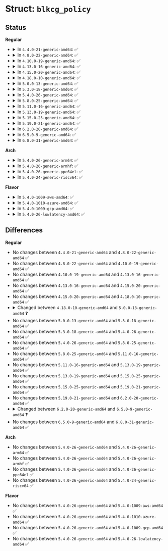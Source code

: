 # Struct: <code>blkcg_policy</code>

## Status
<b>Regular</b>
<ul>
<li>
<details>
<summary>In <code>4.4.0-21-generic-amd64</code>: ✅</summary>

```c
struct blkcg_policy {
    int plid;
    struct cftype * dfl_cftypes;
    struct cftype * legacy_cftypes;
    blkcg_pol_alloc_cpd_fn * cpd_alloc_fn;
    blkcg_pol_init_cpd_fn * cpd_init_fn;
    blkcg_pol_free_cpd_fn * cpd_free_fn;
    blkcg_pol_bind_cpd_fn * cpd_bind_fn;
    blkcg_pol_alloc_pd_fn * pd_alloc_fn;
    blkcg_pol_init_pd_fn * pd_init_fn;
    blkcg_pol_online_pd_fn * pd_online_fn;
    blkcg_pol_offline_pd_fn * pd_offline_fn;
    blkcg_pol_free_pd_fn * pd_free_fn;
    blkcg_pol_reset_pd_stats_fn * pd_reset_stats_fn;
}
```
</details>
</li>
<li>
<details>
<summary>In <code>4.8.0-22-generic-amd64</code>: ✅</summary>

```c
struct blkcg_policy {
    int plid;
    struct cftype * dfl_cftypes;
    struct cftype * legacy_cftypes;
    blkcg_pol_alloc_cpd_fn * cpd_alloc_fn;
    blkcg_pol_init_cpd_fn * cpd_init_fn;
    blkcg_pol_free_cpd_fn * cpd_free_fn;
    blkcg_pol_bind_cpd_fn * cpd_bind_fn;
    blkcg_pol_alloc_pd_fn * pd_alloc_fn;
    blkcg_pol_init_pd_fn * pd_init_fn;
    blkcg_pol_online_pd_fn * pd_online_fn;
    blkcg_pol_offline_pd_fn * pd_offline_fn;
    blkcg_pol_free_pd_fn * pd_free_fn;
    blkcg_pol_reset_pd_stats_fn * pd_reset_stats_fn;
}
```
</details>
</li>
<li>
<details>
<summary>In <code>4.10.0-19-generic-amd64</code>: ✅</summary>

```c
struct blkcg_policy {
    int plid;
    struct cftype * dfl_cftypes;
    struct cftype * legacy_cftypes;
    blkcg_pol_alloc_cpd_fn * cpd_alloc_fn;
    blkcg_pol_init_cpd_fn * cpd_init_fn;
    blkcg_pol_free_cpd_fn * cpd_free_fn;
    blkcg_pol_bind_cpd_fn * cpd_bind_fn;
    blkcg_pol_alloc_pd_fn * pd_alloc_fn;
    blkcg_pol_init_pd_fn * pd_init_fn;
    blkcg_pol_online_pd_fn * pd_online_fn;
    blkcg_pol_offline_pd_fn * pd_offline_fn;
    blkcg_pol_free_pd_fn * pd_free_fn;
    blkcg_pol_reset_pd_stats_fn * pd_reset_stats_fn;
}
```
</details>
</li>
<li>
<details>
<summary>In <code>4.13.0-16-generic-amd64</code>: ✅</summary>

```c
struct blkcg_policy {
    int plid;
    struct cftype * dfl_cftypes;
    struct cftype * legacy_cftypes;
    blkcg_pol_alloc_cpd_fn * cpd_alloc_fn;
    blkcg_pol_init_cpd_fn * cpd_init_fn;
    blkcg_pol_free_cpd_fn * cpd_free_fn;
    blkcg_pol_bind_cpd_fn * cpd_bind_fn;
    blkcg_pol_alloc_pd_fn * pd_alloc_fn;
    blkcg_pol_init_pd_fn * pd_init_fn;
    blkcg_pol_online_pd_fn * pd_online_fn;
    blkcg_pol_offline_pd_fn * pd_offline_fn;
    blkcg_pol_free_pd_fn * pd_free_fn;
    blkcg_pol_reset_pd_stats_fn * pd_reset_stats_fn;
}
```
</details>
</li>
<li>
<details>
<summary>In <code>4.15.0-20-generic-amd64</code>: ✅</summary>

```c
struct blkcg_policy {
    int plid;
    struct cftype * dfl_cftypes;
    struct cftype * legacy_cftypes;
    blkcg_pol_alloc_cpd_fn * cpd_alloc_fn;
    blkcg_pol_init_cpd_fn * cpd_init_fn;
    blkcg_pol_free_cpd_fn * cpd_free_fn;
    blkcg_pol_bind_cpd_fn * cpd_bind_fn;
    blkcg_pol_alloc_pd_fn * pd_alloc_fn;
    blkcg_pol_init_pd_fn * pd_init_fn;
    blkcg_pol_online_pd_fn * pd_online_fn;
    blkcg_pol_offline_pd_fn * pd_offline_fn;
    blkcg_pol_free_pd_fn * pd_free_fn;
    blkcg_pol_reset_pd_stats_fn * pd_reset_stats_fn;
}
```
</details>
</li>
<li>
<details>
<summary>In <code>4.18.0-10-generic-amd64</code>: ✅</summary>

```c
struct blkcg_policy {
    int plid;
    struct cftype * dfl_cftypes;
    struct cftype * legacy_cftypes;
    blkcg_pol_alloc_cpd_fn * cpd_alloc_fn;
    blkcg_pol_init_cpd_fn * cpd_init_fn;
    blkcg_pol_free_cpd_fn * cpd_free_fn;
    blkcg_pol_bind_cpd_fn * cpd_bind_fn;
    blkcg_pol_alloc_pd_fn * pd_alloc_fn;
    blkcg_pol_init_pd_fn * pd_init_fn;
    blkcg_pol_online_pd_fn * pd_online_fn;
    blkcg_pol_offline_pd_fn * pd_offline_fn;
    blkcg_pol_free_pd_fn * pd_free_fn;
    blkcg_pol_reset_pd_stats_fn * pd_reset_stats_fn;
}
```
</details>
</li>
<li>
<details>
<summary>In <code>5.0.0-13-generic-amd64</code>: ✅</summary>

```c
struct blkcg_policy {
    int plid;
    struct cftype * dfl_cftypes;
    struct cftype * legacy_cftypes;
    blkcg_pol_alloc_cpd_fn * cpd_alloc_fn;
    blkcg_pol_init_cpd_fn * cpd_init_fn;
    blkcg_pol_free_cpd_fn * cpd_free_fn;
    blkcg_pol_bind_cpd_fn * cpd_bind_fn;
    blkcg_pol_alloc_pd_fn * pd_alloc_fn;
    blkcg_pol_init_pd_fn * pd_init_fn;
    blkcg_pol_online_pd_fn * pd_online_fn;
    blkcg_pol_offline_pd_fn * pd_offline_fn;
    blkcg_pol_free_pd_fn * pd_free_fn;
    blkcg_pol_reset_pd_stats_fn * pd_reset_stats_fn;
    blkcg_pol_stat_pd_fn * pd_stat_fn;
}
```
</details>
</li>
<li>
<details>
<summary>In <code>5.3.0-18-generic-amd64</code>: ✅</summary>

```c
struct blkcg_policy {
    int plid;
    struct cftype * dfl_cftypes;
    struct cftype * legacy_cftypes;
    blkcg_pol_alloc_cpd_fn * cpd_alloc_fn;
    blkcg_pol_init_cpd_fn * cpd_init_fn;
    blkcg_pol_free_cpd_fn * cpd_free_fn;
    blkcg_pol_bind_cpd_fn * cpd_bind_fn;
    blkcg_pol_alloc_pd_fn * pd_alloc_fn;
    blkcg_pol_init_pd_fn * pd_init_fn;
    blkcg_pol_online_pd_fn * pd_online_fn;
    blkcg_pol_offline_pd_fn * pd_offline_fn;
    blkcg_pol_free_pd_fn * pd_free_fn;
    blkcg_pol_reset_pd_stats_fn * pd_reset_stats_fn;
    blkcg_pol_stat_pd_fn * pd_stat_fn;
}
```
</details>
</li>
<li>
<details>
<summary>In <code>5.4.0-26-generic-amd64</code>: ✅</summary>

```c
struct blkcg_policy {
    int plid;
    struct cftype * dfl_cftypes;
    struct cftype * legacy_cftypes;
    blkcg_pol_alloc_cpd_fn * cpd_alloc_fn;
    blkcg_pol_init_cpd_fn * cpd_init_fn;
    blkcg_pol_free_cpd_fn * cpd_free_fn;
    blkcg_pol_bind_cpd_fn * cpd_bind_fn;
    blkcg_pol_alloc_pd_fn * pd_alloc_fn;
    blkcg_pol_init_pd_fn * pd_init_fn;
    blkcg_pol_online_pd_fn * pd_online_fn;
    blkcg_pol_offline_pd_fn * pd_offline_fn;
    blkcg_pol_free_pd_fn * pd_free_fn;
    blkcg_pol_reset_pd_stats_fn * pd_reset_stats_fn;
    blkcg_pol_stat_pd_fn * pd_stat_fn;
}
```
</details>
</li>
<li>
<details>
<summary>In <code>5.8.0-25-generic-amd64</code>: ✅</summary>

```c
struct blkcg_policy {
    int plid;
    struct cftype * dfl_cftypes;
    struct cftype * legacy_cftypes;
    blkcg_pol_alloc_cpd_fn * cpd_alloc_fn;
    blkcg_pol_init_cpd_fn * cpd_init_fn;
    blkcg_pol_free_cpd_fn * cpd_free_fn;
    blkcg_pol_bind_cpd_fn * cpd_bind_fn;
    blkcg_pol_alloc_pd_fn * pd_alloc_fn;
    blkcg_pol_init_pd_fn * pd_init_fn;
    blkcg_pol_online_pd_fn * pd_online_fn;
    blkcg_pol_offline_pd_fn * pd_offline_fn;
    blkcg_pol_free_pd_fn * pd_free_fn;
    blkcg_pol_reset_pd_stats_fn * pd_reset_stats_fn;
    blkcg_pol_stat_pd_fn * pd_stat_fn;
}
```
</details>
</li>
<li>
<details>
<summary>In <code>5.11.0-16-generic-amd64</code>: ✅</summary>

```c
struct blkcg_policy {
    int plid;
    struct cftype * dfl_cftypes;
    struct cftype * legacy_cftypes;
    blkcg_pol_alloc_cpd_fn * cpd_alloc_fn;
    blkcg_pol_init_cpd_fn * cpd_init_fn;
    blkcg_pol_free_cpd_fn * cpd_free_fn;
    blkcg_pol_bind_cpd_fn * cpd_bind_fn;
    blkcg_pol_alloc_pd_fn * pd_alloc_fn;
    blkcg_pol_init_pd_fn * pd_init_fn;
    blkcg_pol_online_pd_fn * pd_online_fn;
    blkcg_pol_offline_pd_fn * pd_offline_fn;
    blkcg_pol_free_pd_fn * pd_free_fn;
    blkcg_pol_reset_pd_stats_fn * pd_reset_stats_fn;
    blkcg_pol_stat_pd_fn * pd_stat_fn;
}
```
</details>
</li>
<li>
<details>
<summary>In <code>5.13.0-19-generic-amd64</code>: ✅</summary>

```c
struct blkcg_policy {
    int plid;
    struct cftype * dfl_cftypes;
    struct cftype * legacy_cftypes;
    blkcg_pol_alloc_cpd_fn * cpd_alloc_fn;
    blkcg_pol_init_cpd_fn * cpd_init_fn;
    blkcg_pol_free_cpd_fn * cpd_free_fn;
    blkcg_pol_bind_cpd_fn * cpd_bind_fn;
    blkcg_pol_alloc_pd_fn * pd_alloc_fn;
    blkcg_pol_init_pd_fn * pd_init_fn;
    blkcg_pol_online_pd_fn * pd_online_fn;
    blkcg_pol_offline_pd_fn * pd_offline_fn;
    blkcg_pol_free_pd_fn * pd_free_fn;
    blkcg_pol_reset_pd_stats_fn * pd_reset_stats_fn;
    blkcg_pol_stat_pd_fn * pd_stat_fn;
}
```
</details>
</li>
<li>
<details>
<summary>In <code>5.15.0-25-generic-amd64</code>: ✅</summary>

```c
struct blkcg_policy {
    int plid;
    struct cftype * dfl_cftypes;
    struct cftype * legacy_cftypes;
    blkcg_pol_alloc_cpd_fn * cpd_alloc_fn;
    blkcg_pol_init_cpd_fn * cpd_init_fn;
    blkcg_pol_free_cpd_fn * cpd_free_fn;
    blkcg_pol_bind_cpd_fn * cpd_bind_fn;
    blkcg_pol_alloc_pd_fn * pd_alloc_fn;
    blkcg_pol_init_pd_fn * pd_init_fn;
    blkcg_pol_online_pd_fn * pd_online_fn;
    blkcg_pol_offline_pd_fn * pd_offline_fn;
    blkcg_pol_free_pd_fn * pd_free_fn;
    blkcg_pol_reset_pd_stats_fn * pd_reset_stats_fn;
    blkcg_pol_stat_pd_fn * pd_stat_fn;
}
```
</details>
</li>
<li>
<details>
<summary>In <code>5.19.0-21-generic-amd64</code>: ✅</summary>

```c
struct blkcg_policy {
    int plid;
    struct cftype * dfl_cftypes;
    struct cftype * legacy_cftypes;
    blkcg_pol_alloc_cpd_fn * cpd_alloc_fn;
    blkcg_pol_init_cpd_fn * cpd_init_fn;
    blkcg_pol_free_cpd_fn * cpd_free_fn;
    blkcg_pol_bind_cpd_fn * cpd_bind_fn;
    blkcg_pol_alloc_pd_fn * pd_alloc_fn;
    blkcg_pol_init_pd_fn * pd_init_fn;
    blkcg_pol_online_pd_fn * pd_online_fn;
    blkcg_pol_offline_pd_fn * pd_offline_fn;
    blkcg_pol_free_pd_fn * pd_free_fn;
    blkcg_pol_reset_pd_stats_fn * pd_reset_stats_fn;
    blkcg_pol_stat_pd_fn * pd_stat_fn;
}
```
</details>
</li>
<li>
<details>
<summary>In <code>6.2.0-20-generic-amd64</code>: ✅</summary>

```c
struct blkcg_policy {
    int plid;
    struct cftype * dfl_cftypes;
    struct cftype * legacy_cftypes;
    blkcg_pol_alloc_cpd_fn * cpd_alloc_fn;
    blkcg_pol_init_cpd_fn * cpd_init_fn;
    blkcg_pol_free_cpd_fn * cpd_free_fn;
    blkcg_pol_bind_cpd_fn * cpd_bind_fn;
    blkcg_pol_alloc_pd_fn * pd_alloc_fn;
    blkcg_pol_init_pd_fn * pd_init_fn;
    blkcg_pol_online_pd_fn * pd_online_fn;
    blkcg_pol_offline_pd_fn * pd_offline_fn;
    blkcg_pol_free_pd_fn * pd_free_fn;
    blkcg_pol_reset_pd_stats_fn * pd_reset_stats_fn;
    blkcg_pol_stat_pd_fn * pd_stat_fn;
}
```
</details>
</li>
<li>
<details>
<summary>In <code>6.5.0-9-generic-amd64</code>: ✅</summary>

```c
struct blkcg_policy {
    int plid;
    struct cftype * dfl_cftypes;
    struct cftype * legacy_cftypes;
    blkcg_pol_alloc_cpd_fn * cpd_alloc_fn;
    blkcg_pol_free_cpd_fn * cpd_free_fn;
    blkcg_pol_alloc_pd_fn * pd_alloc_fn;
    blkcg_pol_init_pd_fn * pd_init_fn;
    blkcg_pol_online_pd_fn * pd_online_fn;
    blkcg_pol_offline_pd_fn * pd_offline_fn;
    blkcg_pol_free_pd_fn * pd_free_fn;
    blkcg_pol_reset_pd_stats_fn * pd_reset_stats_fn;
    blkcg_pol_stat_pd_fn * pd_stat_fn;
}
```
</details>
</li>
<li>
<details>
<summary>In <code>6.8.0-31-generic-amd64</code>: ✅</summary>

```c
struct blkcg_policy {
    int plid;
    struct cftype * dfl_cftypes;
    struct cftype * legacy_cftypes;
    blkcg_pol_alloc_cpd_fn * cpd_alloc_fn;
    blkcg_pol_free_cpd_fn * cpd_free_fn;
    blkcg_pol_alloc_pd_fn * pd_alloc_fn;
    blkcg_pol_init_pd_fn * pd_init_fn;
    blkcg_pol_online_pd_fn * pd_online_fn;
    blkcg_pol_offline_pd_fn * pd_offline_fn;
    blkcg_pol_free_pd_fn * pd_free_fn;
    blkcg_pol_reset_pd_stats_fn * pd_reset_stats_fn;
    blkcg_pol_stat_pd_fn * pd_stat_fn;
}
```
</details>
</li>
</ul>
<b>Arch</b>
<ul>
<li>
<details>
<summary>In <code>5.4.0-26-generic-arm64</code>: ✅</summary>

```c
struct blkcg_policy {
    int plid;
    struct cftype * dfl_cftypes;
    struct cftype * legacy_cftypes;
    blkcg_pol_alloc_cpd_fn * cpd_alloc_fn;
    blkcg_pol_init_cpd_fn * cpd_init_fn;
    blkcg_pol_free_cpd_fn * cpd_free_fn;
    blkcg_pol_bind_cpd_fn * cpd_bind_fn;
    blkcg_pol_alloc_pd_fn * pd_alloc_fn;
    blkcg_pol_init_pd_fn * pd_init_fn;
    blkcg_pol_online_pd_fn * pd_online_fn;
    blkcg_pol_offline_pd_fn * pd_offline_fn;
    blkcg_pol_free_pd_fn * pd_free_fn;
    blkcg_pol_reset_pd_stats_fn * pd_reset_stats_fn;
    blkcg_pol_stat_pd_fn * pd_stat_fn;
}
```
</details>
</li>
<li>
<details>
<summary>In <code>5.4.0-26-generic-armhf</code>: ✅</summary>

```c
struct blkcg_policy {
    int plid;
    struct cftype * dfl_cftypes;
    struct cftype * legacy_cftypes;
    blkcg_pol_alloc_cpd_fn * cpd_alloc_fn;
    blkcg_pol_init_cpd_fn * cpd_init_fn;
    blkcg_pol_free_cpd_fn * cpd_free_fn;
    blkcg_pol_bind_cpd_fn * cpd_bind_fn;
    blkcg_pol_alloc_pd_fn * pd_alloc_fn;
    blkcg_pol_init_pd_fn * pd_init_fn;
    blkcg_pol_online_pd_fn * pd_online_fn;
    blkcg_pol_offline_pd_fn * pd_offline_fn;
    blkcg_pol_free_pd_fn * pd_free_fn;
    blkcg_pol_reset_pd_stats_fn * pd_reset_stats_fn;
    blkcg_pol_stat_pd_fn * pd_stat_fn;
}
```
</details>
</li>
<li>
<details>
<summary>In <code>5.4.0-26-generic-ppc64el</code>: ✅</summary>

```c
struct blkcg_policy {
    int plid;
    struct cftype * dfl_cftypes;
    struct cftype * legacy_cftypes;
    blkcg_pol_alloc_cpd_fn * cpd_alloc_fn;
    blkcg_pol_init_cpd_fn * cpd_init_fn;
    blkcg_pol_free_cpd_fn * cpd_free_fn;
    blkcg_pol_bind_cpd_fn * cpd_bind_fn;
    blkcg_pol_alloc_pd_fn * pd_alloc_fn;
    blkcg_pol_init_pd_fn * pd_init_fn;
    blkcg_pol_online_pd_fn * pd_online_fn;
    blkcg_pol_offline_pd_fn * pd_offline_fn;
    blkcg_pol_free_pd_fn * pd_free_fn;
    blkcg_pol_reset_pd_stats_fn * pd_reset_stats_fn;
    blkcg_pol_stat_pd_fn * pd_stat_fn;
}
```
</details>
</li>
<li>
<details>
<summary>In <code>5.4.0-24-generic-riscv64</code>: ✅</summary>

```c
struct blkcg_policy {
    int plid;
    struct cftype * dfl_cftypes;
    struct cftype * legacy_cftypes;
    blkcg_pol_alloc_cpd_fn * cpd_alloc_fn;
    blkcg_pol_init_cpd_fn * cpd_init_fn;
    blkcg_pol_free_cpd_fn * cpd_free_fn;
    blkcg_pol_bind_cpd_fn * cpd_bind_fn;
    blkcg_pol_alloc_pd_fn * pd_alloc_fn;
    blkcg_pol_init_pd_fn * pd_init_fn;
    blkcg_pol_online_pd_fn * pd_online_fn;
    blkcg_pol_offline_pd_fn * pd_offline_fn;
    blkcg_pol_free_pd_fn * pd_free_fn;
    blkcg_pol_reset_pd_stats_fn * pd_reset_stats_fn;
    blkcg_pol_stat_pd_fn * pd_stat_fn;
}
```
</details>
</li>
</ul>
<b>Flavor</b>
<ul>
<li>
<details>
<summary>In <code>5.4.0-1009-aws-amd64</code>: ✅</summary>

```c
struct blkcg_policy {
    int plid;
    struct cftype * dfl_cftypes;
    struct cftype * legacy_cftypes;
    blkcg_pol_alloc_cpd_fn * cpd_alloc_fn;
    blkcg_pol_init_cpd_fn * cpd_init_fn;
    blkcg_pol_free_cpd_fn * cpd_free_fn;
    blkcg_pol_bind_cpd_fn * cpd_bind_fn;
    blkcg_pol_alloc_pd_fn * pd_alloc_fn;
    blkcg_pol_init_pd_fn * pd_init_fn;
    blkcg_pol_online_pd_fn * pd_online_fn;
    blkcg_pol_offline_pd_fn * pd_offline_fn;
    blkcg_pol_free_pd_fn * pd_free_fn;
    blkcg_pol_reset_pd_stats_fn * pd_reset_stats_fn;
    blkcg_pol_stat_pd_fn * pd_stat_fn;
}
```
</details>
</li>
<li>
<details>
<summary>In <code>5.4.0-1010-azure-amd64</code>: ✅</summary>

```c
struct blkcg_policy {
    int plid;
    struct cftype * dfl_cftypes;
    struct cftype * legacy_cftypes;
    blkcg_pol_alloc_cpd_fn * cpd_alloc_fn;
    blkcg_pol_init_cpd_fn * cpd_init_fn;
    blkcg_pol_free_cpd_fn * cpd_free_fn;
    blkcg_pol_bind_cpd_fn * cpd_bind_fn;
    blkcg_pol_alloc_pd_fn * pd_alloc_fn;
    blkcg_pol_init_pd_fn * pd_init_fn;
    blkcg_pol_online_pd_fn * pd_online_fn;
    blkcg_pol_offline_pd_fn * pd_offline_fn;
    blkcg_pol_free_pd_fn * pd_free_fn;
    blkcg_pol_reset_pd_stats_fn * pd_reset_stats_fn;
    blkcg_pol_stat_pd_fn * pd_stat_fn;
}
```
</details>
</li>
<li>
<details>
<summary>In <code>5.4.0-1009-gcp-amd64</code>: ✅</summary>

```c
struct blkcg_policy {
    int plid;
    struct cftype * dfl_cftypes;
    struct cftype * legacy_cftypes;
    blkcg_pol_alloc_cpd_fn * cpd_alloc_fn;
    blkcg_pol_init_cpd_fn * cpd_init_fn;
    blkcg_pol_free_cpd_fn * cpd_free_fn;
    blkcg_pol_bind_cpd_fn * cpd_bind_fn;
    blkcg_pol_alloc_pd_fn * pd_alloc_fn;
    blkcg_pol_init_pd_fn * pd_init_fn;
    blkcg_pol_online_pd_fn * pd_online_fn;
    blkcg_pol_offline_pd_fn * pd_offline_fn;
    blkcg_pol_free_pd_fn * pd_free_fn;
    blkcg_pol_reset_pd_stats_fn * pd_reset_stats_fn;
    blkcg_pol_stat_pd_fn * pd_stat_fn;
}
```
</details>
</li>
<li>
<details>
<summary>In <code>5.4.0-26-lowlatency-amd64</code>: ✅</summary>

```c
struct blkcg_policy {
    int plid;
    struct cftype * dfl_cftypes;
    struct cftype * legacy_cftypes;
    blkcg_pol_alloc_cpd_fn * cpd_alloc_fn;
    blkcg_pol_init_cpd_fn * cpd_init_fn;
    blkcg_pol_free_cpd_fn * cpd_free_fn;
    blkcg_pol_bind_cpd_fn * cpd_bind_fn;
    blkcg_pol_alloc_pd_fn * pd_alloc_fn;
    blkcg_pol_init_pd_fn * pd_init_fn;
    blkcg_pol_online_pd_fn * pd_online_fn;
    blkcg_pol_offline_pd_fn * pd_offline_fn;
    blkcg_pol_free_pd_fn * pd_free_fn;
    blkcg_pol_reset_pd_stats_fn * pd_reset_stats_fn;
    blkcg_pol_stat_pd_fn * pd_stat_fn;
}
```
</details>
</li>
</ul>

## Differences
<b>Regular</b>
<ul>
<li>
No changes between <code>4.4.0-21-generic-amd64</code> and <code>4.8.0-22-generic-amd64</code> ✅
</li>
<li>
No changes between <code>4.8.0-22-generic-amd64</code> and <code>4.10.0-19-generic-amd64</code> ✅
</li>
<li>
No changes between <code>4.10.0-19-generic-amd64</code> and <code>4.13.0-16-generic-amd64</code> ✅
</li>
<li>
No changes between <code>4.13.0-16-generic-amd64</code> and <code>4.15.0-20-generic-amd64</code> ✅
</li>
<li>
No changes between <code>4.15.0-20-generic-amd64</code> and <code>4.18.0-10-generic-amd64</code> ✅
</li>
<li>
<details>
<summary>Changed between <code>4.18.0-10-generic-amd64</code> and <code>5.0.0-13-generic-amd64</code> ❓</summary>
<ul>
<li>
<b>Field added. </b>
<code>blkcg_pol_stat_pd_fn * pd_stat_fn</code>
</li>
</ul>
</details>
</li>
<li>
No changes between <code>5.0.0-13-generic-amd64</code> and <code>5.3.0-18-generic-amd64</code> ✅
</li>
<li>
No changes between <code>5.3.0-18-generic-amd64</code> and <code>5.4.0-26-generic-amd64</code> ✅
</li>
<li>
No changes between <code>5.4.0-26-generic-amd64</code> and <code>5.8.0-25-generic-amd64</code> ✅
</li>
<li>
No changes between <code>5.8.0-25-generic-amd64</code> and <code>5.11.0-16-generic-amd64</code> ✅
</li>
<li>
No changes between <code>5.11.0-16-generic-amd64</code> and <code>5.13.0-19-generic-amd64</code> ✅
</li>
<li>
No changes between <code>5.13.0-19-generic-amd64</code> and <code>5.15.0-25-generic-amd64</code> ✅
</li>
<li>
No changes between <code>5.15.0-25-generic-amd64</code> and <code>5.19.0-21-generic-amd64</code> ✅
</li>
<li>
No changes between <code>5.19.0-21-generic-amd64</code> and <code>6.2.0-20-generic-amd64</code> ✅
</li>
<li>
<details>
<summary>Changed between <code>6.2.0-20-generic-amd64</code> and <code>6.5.0-9-generic-amd64</code> ❓</summary>
<ul>
<li>
<b>Field removed. </b>
<code>blkcg_pol_init_cpd_fn * cpd_init_fn</code>
</li>
<li>
<b>Field removed. </b>
<code>blkcg_pol_bind_cpd_fn * cpd_bind_fn</code>
</li>
</ul>
</details>
</li>
<li>
No changes between <code>6.5.0-9-generic-amd64</code> and <code>6.8.0-31-generic-amd64</code> ✅
</li>
</ul>
<b>Arch</b>
<ul>
<li>
No changes between <code>5.4.0-26-generic-amd64</code> and <code>5.4.0-26-generic-arm64</code> ✅
</li>
<li>
No changes between <code>5.4.0-26-generic-amd64</code> and <code>5.4.0-26-generic-armhf</code> ✅
</li>
<li>
No changes between <code>5.4.0-26-generic-amd64</code> and <code>5.4.0-26-generic-ppc64el</code> ✅
</li>
<li>
No changes between <code>5.4.0-26-generic-amd64</code> and <code>5.4.0-24-generic-riscv64</code> ✅
</li>
</ul>
<b>Flavor</b>
<ul>
<li>
No changes between <code>5.4.0-26-generic-amd64</code> and <code>5.4.0-1009-aws-amd64</code> ✅
</li>
<li>
No changes between <code>5.4.0-26-generic-amd64</code> and <code>5.4.0-1010-azure-amd64</code> ✅
</li>
<li>
No changes between <code>5.4.0-26-generic-amd64</code> and <code>5.4.0-1009-gcp-amd64</code> ✅
</li>
<li>
No changes between <code>5.4.0-26-generic-amd64</code> and <code>5.4.0-26-lowlatency-amd64</code> ✅
</li>
</ul>
